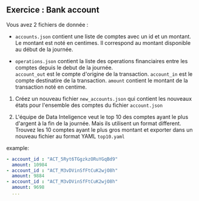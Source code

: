 ## Exercice : Bank account

Vous avez 2 fichiers de donnée :
- `accounts.json` contient une liste de comptes avec un id et un montant. 
Le montant est noté en centimes. Il correspond au montant disponible au début de la journée.

- `operations.json` contient la liste des operations financiaires entre les comptes depuis le debut de la journée.   
`account_out` est le compte d'origine de la transaction.
`account_in` est le compte destinatire de la transaction.
`amount` contient le montant de la transaction noté en centime. 


1) Créez un nouveau fichier `new_accounts.json` qui contient les nouveaux états pour l'ensemble des comptes du fichier `account.json`

2) L'équipe de Data Inteligence veut le top 10 des comptes ayant le plus d'argent à la fin de la journée. Mais ils utilisent un format different.  
Trouvez les 10 comptes ayant le plus gros montant et exporter dans un nouveau fichier au format YAML `top10.yaml`

example:
```yaml
- account_id : "ACT_5Ryt6TGgzkzORuYGqBd9"
  amount: 10984
- account_id : "ACT_M3vDVinSfFtCuK2wjO8h"
  amount: 9884
- account_id : "ACT_M3vDVinSfFtCuK2wjO8h"
  amount: 9698
  ...
```